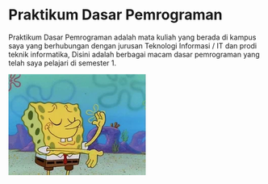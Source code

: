 # Praktikum Dasar Pemrograman

Praktikum Dasar Pemrograman adalah mata kuliah yang berada di kampus saya yang berhubungan dengan jurusan Teknologi Informasi / IT dan prodi teknik informatika,
Disini adalah berbagai macam dasar pemrograman yang telah saya pelajari di semester 1.

![](https://github.com/I4annet/Praktikum-Dasar-Pemrograman/blob/main/asset/iam%20finished.gif)

